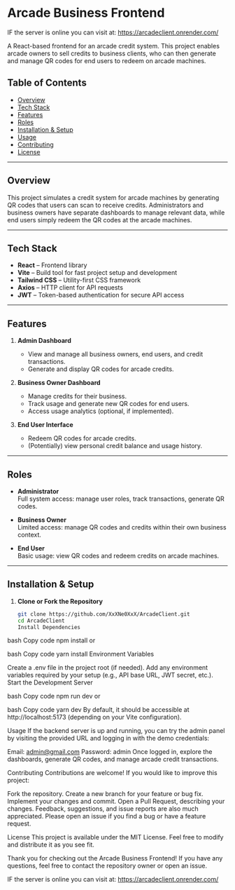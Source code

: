 # Arcade Business Frontend

IF the server is online you can visit at:
https://arcadeclient.onrender.com/

A React-based frontend for an arcade credit system. This project enables arcade owners to sell credits to business clients, who can then generate and manage QR codes for end users to redeem on arcade machines.

## Table of Contents

- [Overview](#overview)
- [Tech Stack](#tech-stack)
- [Features](#features)
- [Roles](#roles)
- [Installation & Setup](#installation--setup)
- [Usage](#usage)
- [Contributing](#contributing)
- [License](#license)

---

## Overview

This project simulates a credit system for arcade machines by generating QR codes that users can scan to receive credits. Administrators and business owners have separate dashboards to manage relevant data, while end users simply redeem the QR codes at the arcade machines.

---

## Tech Stack

- **React** – Frontend library
- **Vite** – Build tool for fast project setup and development
- **Tailwind CSS** – Utility-first CSS framework
- **Axios** – HTTP client for API requests
- **JWT** – Token-based authentication for secure API access

---

## Features

1. **Admin Dashboard**

   - View and manage all business owners, end users, and credit transactions.
   - Generate and display QR codes for arcade credits.

2. **Business Owner Dashboard**

   - Manage credits for their business.
   - Track usage and generate new QR codes for end users.
   - Access usage analytics (optional, if implemented).

3. **End User Interface**
   - Redeem QR codes for arcade credits.
   - (Potentially) view personal credit balance and usage history.

---

## Roles

- **Administrator**  
  Full system access: manage user roles, track transactions, generate QR codes.

- **Business Owner**  
  Limited access: manage QR codes and credits within their own business context.

- **End User**  
  Basic usage: view QR codes and redeem credits on arcade machines.

---

## Installation & Setup

1. **Clone or Fork the Repository**
   ```bash
   git clone https://github.com/XxXNe0XxX/ArcadeClient.git
   cd ArcadeClient
   Install Dependencies
   ```

bash
Copy code
npm install
or

bash
Copy code
yarn install
Environment Variables

Create a .env file in the project root (if needed).
Add any environment variables required by your setup (e.g., API base URL, JWT secret, etc.).
Start the Development Server

bash
Copy code
npm run dev
or

bash
Copy code
yarn dev
By default, it should be accessible at http://localhost:5173 (depending on your Vite configuration).

Usage
If the backend server is up and running, you can try the admin panel by visiting the provided URL and logging in with the demo credentials:

Email: admin@gmail.com
Password: admin
Once logged in, explore the dashboards, generate QR codes, and manage arcade credit transactions.

Contributing
Contributions are welcome! If you would like to improve this project:

Fork the repository.
Create a new branch for your feature or bug fix.
Implement your changes and commit.
Open a Pull Request, describing your changes.
Feedback, suggestions, and issue reports are also much appreciated. Please open an issue if you find a bug or have a feature request.

License
This project is available under the MIT License. Feel free to modify and distribute it as you see fit.

Thank you for checking out the Arcade Business Frontend!
If you have any questions, feel free to contact the repository owner or open an issue.

IF the server is online you can visit at:
https://arcadeclient.onrender.com/
